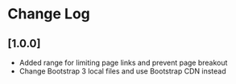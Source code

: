 # Change Log

## [1.0.0]

- Added range for limiting page links and prevent page breakout
- Change Bootstrap 3 local files and use Bootstrap CDN instead